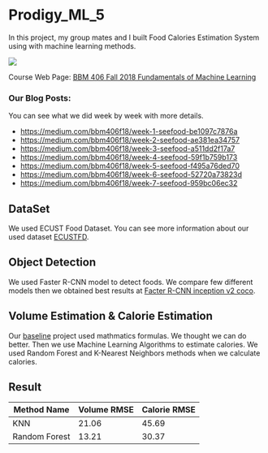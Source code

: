 # Prodigy_ML_5
In this project, my group mates and I built Food Calories Estimation System using with machine learning methods.

![](giphy.gif)

Course Web Page: [BBM 406 Fall 2018 Fundamentals of Machine Learning](https://web.cs.hacettepe.edu.tr/~aykut/classes/fall2018/bbm406/project.html)

### Our Blog Posts:

You can see what we did week by week with more details.

- https://medium.com/bbm406f18/week-1-seefood-be1097c7876a
- https://medium.com/bbm406f18/week-2-seefood-ae381ea34757
- https://medium.com/bbm406f18/week-3-seefood-a511dd2f17a7
- https://medium.com/bbm406f18/week-4-seefood-59f1b759b173
- https://medium.com/bbm406f18/week-5-seefood-f495a76ded70
- https://medium.com/bbm406f18/week-6-seefood-52720a73823d
- https://medium.com/bbm406f18/week-7-seefood-959bc06ec32

## DataSet

We used ECUST Food Dataset. You can see more information about our used dataset [ECUSTFD](https://github.com/Liang-yc/ECUSTFD-resized-). 

## Object Detection

We used Faster R-CNN model to detect foods. We compare few different models then we obtained best results at [Facter R-CNN inception v2 coco](https://github.com/tensorflow/models/blob/master/research/object_detection/g3doc/detection_model_zoo.md). 

## Volume Estimation & Calorie Estimation

Our [baseline](https://github.com/Liang-yc/CalorieEstimation) project used mathmatics formulas. We thought we can do better. Then we use Machine Learning Algorithms to estimate calories. We used Random Forest and K-Nearest Neighbors methods when we calculate calories.

## Result

| Method Name | Volume RMSE | Calorie RMSE |
| --- | --- | --- |
| KNN | 21.06 | 45.69 |
| Random Forest | 13.21 | 30.37 |
